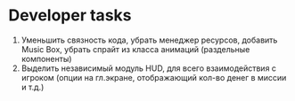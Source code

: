 # Developer tasks

1) Уменьшить связность кода, убрать менеджер ресурсов, добавить Music Box, убрать спрайт из класса анимаций (раздельные компоненты)
2) Выделить независимый модуль HUD, для всего взаимодействия с игроком (опции на гл.экране, отображающий кол-во денег в миссии и т.д.)
